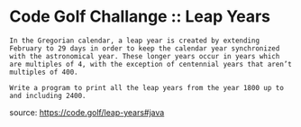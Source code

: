 # Code Golf Challange :: Leap Years
```
In the Gregorian calendar, a leap year is created by extending February to 29 days in order to keep the calendar year synchronized with the astronomical year. These longer years occur in years which are multiples of 4, with the exception of centennial years that aren’t multiples of 400.

Write a program to print all the leap years from the year 1800 up to and including 2400.
```
source: https://code.golf/leap-years#java
